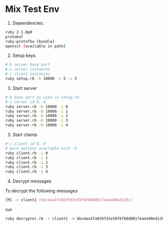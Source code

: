 Mix Test Env
=========

1. Dependencies:

```sh
ruby 2.1.0p0
protobuf
ruby-protofbu (bundle)
openssl (available in path)
```

2. Setup keys

```sh
#-b server base port
#-s server instances
#-c client instances
ruby setup.rb -b 10000 -s 5 -c 5
```

3. Start server

```sh
#-b base port as used in setup.rb
#-i server id 0..4
ruby server.rb -b 10000 -i 0
ruby server.rb -b 10000 -i 1
ruby server.rb -b 10000 -i 2
ruby server.rb -b 10000 -i 3
ruby server.rb -b 10000 -i 4
```

3. Start clients

```sh
#-i client id 0..4
# more options available with -h
ruby client.rb -i 0
ruby client.rb -i 1
ruby client.rb -i 2
ruby client.rb -i 3
ruby client.rb -i 4
```

4. Decrypt messages

To decrypt the following messages

```sh
[M] -> client1 [bbc4aa3fa029fd3e59f6f68d0017ea4a90ed138c]
```

run

```sh
ruby decryptor.rb -r client1 -m bbc4aa3fa029fd3e59f6f68d0017ea4a90ed138c
```
